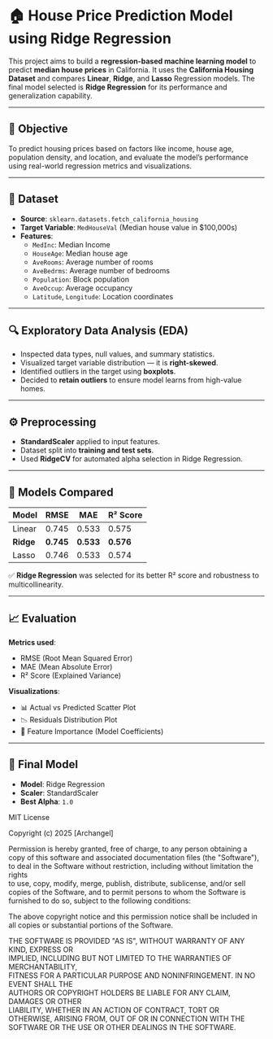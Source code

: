 # 🏠 House Price Prediction Model using Ridge Regression

This project aims to build a **regression-based machine learning model** to predict **median house prices** in California. It uses the **California Housing Dataset** and compares **Linear**, **Ridge**, and **Lasso** Regression models. The final model selected is **Ridge Regression** for its performance and generalization capability.

---

## 📌 Objective

To predict housing prices based on factors like income, house age, population density, and location, and evaluate the model’s performance using real-world regression metrics and visualizations.

---

## 📂 Dataset

- **Source**: `sklearn.datasets.fetch_california_housing`
- **Target Variable**: `MedHouseVal` (Median house value in $100,000s)
- **Features**:
  - `MedInc`: Median Income
  - `HouseAge`: Median house age
  - `AveRooms`: Average number of rooms
  - `AveBedrms`: Average number of bedrooms
  - `Population`: Block population
  - `AveOccup`: Average occupancy
  - `Latitude`, `Longitude`: Location coordinates

---

## 🔍 Exploratory Data Analysis (EDA)

- Inspected data types, null values, and summary statistics.
- Visualized target variable distribution — it is **right-skewed**.
- Identified outliers in the target using **boxplots**.
- Decided to **retain outliers** to ensure model learns from high-value homes.

---

## ⚙️ Preprocessing

- **StandardScaler** applied to input features.
- Dataset split into **training and test sets**.
- Used **RidgeCV** for automated alpha selection in Ridge Regression.

---

## 🧠 Models Compared

| Model      | RMSE  | MAE   | R² Score |
|------------|-------|-------|----------|
| Linear     | 0.745 | 0.533 | 0.575    |
| **Ridge**  | **0.745** | **0.533** | **0.576** |
| Lasso      | 0.746 | 0.533 | 0.574    |

✅ **Ridge Regression** was selected for its better R² score and robustness to multicollinearity.

---

## 📈 Evaluation

**Metrics used**:
- RMSE (Root Mean Squared Error)
- MAE (Mean Absolute Error)
- R² Score (Explained Variance)

**Visualizations**:
- 📊 Actual vs Predicted Scatter Plot
- 📉 Residuals Distribution Plot
- 📌 Feature Importance (Model Coefficients)

---

## 🔢 Final Model

- **Model**: Ridge Regression
- **Scaler**: StandardScaler
- **Best Alpha**: `1.0`



MIT License

Copyright (c) 2025 [Archangel]

Permission is hereby granted, free of charge, to any person obtaining a copy
of this software and associated documentation files (the "Software"), to deal
in the Software without restriction, including without limitation the rights   
to use, copy, modify, merge, publish, distribute, sublicense, and/or sell     
copies of the Software, and to permit persons to whom the Software is         
furnished to do so, subject to the following conditions:                      

The above copyright notice and this permission notice shall be included in all
copies or substantial portions of the Software.                               

THE SOFTWARE IS PROVIDED "AS IS", WITHOUT WARRANTY OF ANY KIND, EXPRESS OR    
IMPLIED, INCLUDING BUT NOT LIMITED TO THE WARRANTIES OF MERCHANTABILITY,      
FITNESS FOR A PARTICULAR PURPOSE AND NONINFRINGEMENT. IN NO EVENT SHALL THE   
AUTHORS OR COPYRIGHT HOLDERS BE LIABLE FOR ANY CLAIM, DAMAGES OR OTHER        
LIABILITY, WHETHER IN AN ACTION OF CONTRACT, TORT OR OTHERWISE, ARISING FROM, 
OUT OF OR IN CONNECTION WITH THE SOFTWARE OR THE USE OR OTHER DEALINGS IN THE 
SOFTWARE.
